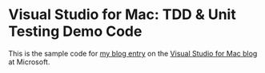 # Visual Studio for Mac: TDD & Unit Testing Demo Code

This is the sample code for [my blog entry](https://devblogs.microsoft.com/visualstudio/visual-studio-for-mac-helps-you-write-tests/) on the [Visual Studio for Mac blog](https://devblogs.microsoft.com/visualstudio/tag/visual-studio-for-mac/) at Microsoft.  